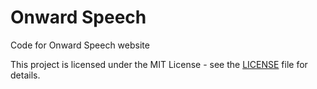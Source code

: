 # Onward Speech
Code for Onward Speech website

This project is licensed under the MIT License - see the [LICENSE](LICENSE) file for details.
